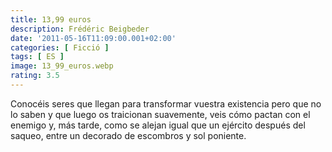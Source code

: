 ```yaml
---
title: 13,99 euros
description: Frédéric Beigbeder
date: '2011-05-16T11:09:00.001+02:00'
categories: [ Ficció ]
tags: [ ES ]
image: 13_99_euros.webp
rating: 3.5
---
```


Conocéis seres que llegan para transformar vuestra existencia pero que no lo saben y que luego os traicionan suavemente, veis cómo pactan con el enemigo y, más tarde, como se alejan igual que un ejército después del saqueo, entre un decorado de escombros y sol poniente.
